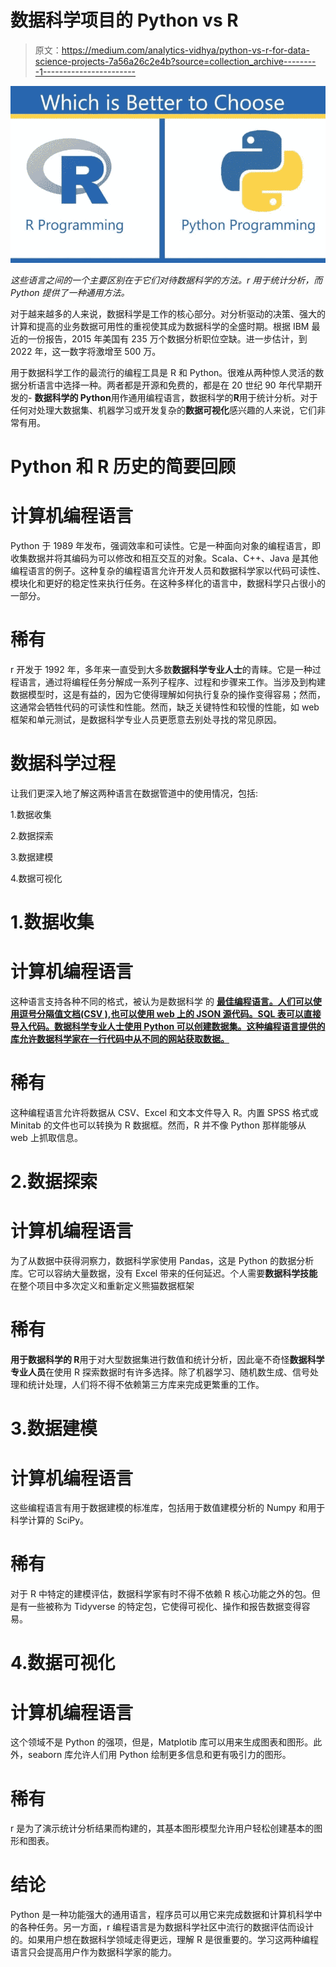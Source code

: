 # 数据科学项目的 Python vs R

> 原文：<https://medium.com/analytics-vidhya/python-vs-r-for-data-science-projects-7a56a26c2e4b?source=collection_archive---------1----------------------->

![](img/d47d275b03e137a0647b409cba247e57.png)

*这些语言之间的一个主要区别在于它们对待数据科学的方法。r 用于统计分析，而 Python 提供了一种通用方法。*

对于越来越多的人来说，数据科学是工作的核心部分。对分析驱动的决策、强大的计算和提高的业务数据可用性的重视使其成为数据科学的全盛时期。根据 IBM 最近的一份报告，2015 年美国有 235 万个数据分析职位空缺。进一步估计，到 2022 年，这一数字将激增至 500 万。

用于数据科学工作的最流行的编程工具是 R 和 Python。很难从两种惊人灵活的数据分析语言中选择一种。两者都是开源和免费的，都是在 20 世纪 90 年代早期开发的- **数据科学的 Python**用作通用编程语言，数据科学的**R**用于统计分析。对于任何对处理大数据集、机器学习或开发复杂的**数据可视化**感兴趣的人来说，它们非常有用。

# Python 和 R 历史的简要回顾

# 计算机编程语言

Python 于 1989 年发布，强调效率和可读性。它是一种面向对象的编程语言，即收集数据并将其编码为可以修改和相互交互的对象。Scala、C++、Java 是其他编程语言的例子。这种复杂的编程语言允许开发人员和数据科学家以代码可读性、模块化和更好的稳定性来执行任务。在这种多样化的语言中，数据科学只占很小的一部分。

# 稀有

r 开发于 1992 年，多年来一直受到大多数**数据科学专业人士**的青睐。它是一种过程语言，通过将编程任务分解成一系列子程序、过程和步骤来工作。当涉及到构建数据模型时，这是有益的，因为它使得理解如何执行复杂的操作变得容易；然而，这通常会牺牲代码的可读性和性能。然而，缺乏关键特性和较慢的性能，如 web 框架和单元测试，是数据科学专业人员更愿意去别处寻找的常见原因。

# 数据科学过程

让我们更深入地了解这两种语言在数据管道中的使用情况，包括:

1.数据收集

2.数据探索

3.数据建模

4.数据可视化

# 1.数据收集

# 计算机编程语言

这种语言支持各种不同的格式，被认为是数据科学 的 [**最佳编程语言。人们可以使用逗号分隔值文档(CSV ),也可以使用 web 上的 JSON 源代码。SQL 表可以直接导入代码。**数据科学专业人士**使用 Python 可以创建数据集。这种编程语言提供的库允许数据科学家在一行代码中从不同的网站获取数据。**](https://www.dasca.org/world-of-big-data/article/top-6-programming-languages-for-data-science-in-2021)

# 稀有

这种编程语言允许将数据从 CSV、Excel 和文本文件导入 R。内置 SPSS 格式或 Minitab 的文件也可以转换为 R 数据框。然而，R 并不像 Python 那样能够从 web 上抓取信息。

# 2.数据探索

# 计算机编程语言

为了从数据中获得洞察力，数据科学家使用 Pandas，这是 Python 的数据分析库。它可以容纳大量数据，没有 Excel 带来的任何延迟。个人需要**数据科学技能**在整个项目中多次定义和重新定义熊猫数据框架

# 稀有

**用于数据科学的 R**用于对大型数据集进行数值和统计分析，因此毫不奇怪**数据科学专业人员**在使用 R 探索数据时有许多选择。除了机器学习、随机数生成、信号处理和统计处理，人们将不得不依赖第三方库来完成更繁重的工作。

# 3.数据建模

# 计算机编程语言

这些编程语言有用于数据建模的标准库，包括用于数值建模分析的 Numpy 和用于科学计算的 SciPy。

# 稀有

对于 R 中特定的建模评估，数据科学家有时不得不依赖 R 核心功能之外的包。但是有一些被称为 Tidyverse 的特定包，它使得可视化、操作和报告数据变得容易。

# 4.数据可视化

# 计算机编程语言

这个领域不是 Python 的强项，但是，Matplotib 库可以用来生成图表和图形。此外，seaborn 库允许人们用 Python 绘制更多信息和更有吸引力的图形。

# 稀有

r 是为了演示统计分析结果而构建的，其基本图形模型允许用户轻松创建基本的图形和图表。

# 结论

Python 是一种功能强大的通用语言，程序员可以用它来完成数据和计算机科学中的各种任务。另一方面，r 编程语言是为数据科学社区中流行的数据评估而设计的。如果用户想在数据科学领域走得更远，理解 R 是很重要的。学习这两种编程语言只会提高用户作为数据科学家的能力。